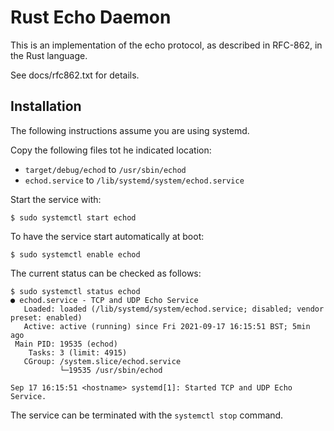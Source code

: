 Rust Echo Daemon
================
This is an implementation of the echo protocol, as described in RFC-862, in the
Rust language.

See docs/rfc862.txt for details.

Installation
------------
The following instructions assume you are using systemd.

Copy the following files tot he indicated location:

  * `target/debug/echod` to `/usr/sbin/echod`
  * `echod.service` to `/lib/systemd/system/echod.service`

Start the service with:

    $ sudo systemctl start echod

To have the service start automatically at boot:

    $ sudo systemctl enable echod

The current status can be checked as follows:

    $ sudo systemctl status echod
    ● echod.service - TCP and UDP Echo Service
       Loaded: loaded (/lib/systemd/system/echod.service; disabled; vendor preset: enabled)
       Active: active (running) since Fri 2021-09-17 16:15:51 BST; 5min ago
     Main PID: 19535 (echod)
        Tasks: 3 (limit: 4915)
       CGroup: /system.slice/echod.service
               └─19535 /usr/sbin/echod

    Sep 17 16:15:51 <hostname> systemd[1]: Started TCP and UDP Echo Service.

The service can be terminated with the `systemctl stop` command.
